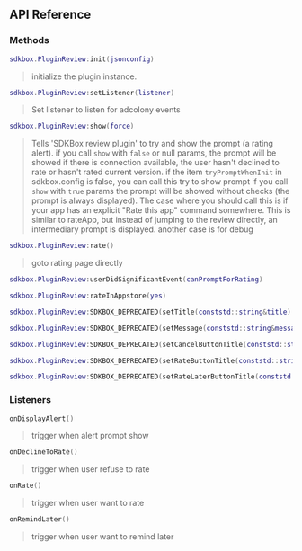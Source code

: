 ## API Reference

### Methods
```lua
sdkbox.PluginReview:init(jsonconfig)
```
>  initialize the plugin instance.

```lua
sdkbox.PluginReview:setListener(listener)
```
> Set listener to listen for adcolony events

```lua
sdkbox.PluginReview:show(force)
```
> Tells 'SDKBox review plugin' to try and show the prompt (a rating alert).
if you call `show` with `false` or null params,
the prompt will be showed if there is connection available,
the user hasn't declined to rate or hasn't rated current version.
if the item `tryPromptWhenInit` in sdkbox.config is false, you can call this try to show prompt
if you call `show` with `true` params
the prompt will be showed without checks (the prompt is always displayed).
The case where you should call this is if your app has an
explicit "Rate this app" command somewhere. This is similar to rateApp,
but instead of jumping to the review directly, an intermediary prompt is displayed.
another case is for debug

```lua
sdkbox.PluginReview:rate()
```
> goto rating page directly

```lua
sdkbox.PluginReview:userDidSignificantEvent(canPromptForRating)
```

```lua
sdkbox.PluginReview:rateInAppstore(yes)
```

```lua
sdkbox.PluginReview:SDKBOX_DEPRECATED(setTitle(conststd::string&title)
```

```lua
sdkbox.PluginReview:SDKBOX_DEPRECATED(setMessage(conststd::string&message)
```

```lua
sdkbox.PluginReview:SDKBOX_DEPRECATED(setCancelButtonTitle(conststd::string&cancelTitle)
```

```lua
sdkbox.PluginReview:SDKBOX_DEPRECATED(setRateButtonTitle(conststd::string&rateTitle)
```

```lua
sdkbox.PluginReview:SDKBOX_DEPRECATED(setRateLaterButtonTitle(conststd::string&rateLaterTitle)
```


### Listeners
```lua
onDisplayAlert()
```
> trigger when alert prompt show

```lua
onDeclineToRate()
```
> trigger when user refuse to rate

```lua
onRate()
```
> trigger when user want to rate

```lua
onRemindLater()
```
> trigger when user want to remind later


